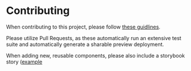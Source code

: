 # Contributing

When contributing to this project, please follow [these guidlines](https://github.com/explodingcamera/yags).

Please utilize Pull Requests, as these automatically run an extensive test suite and automatically generate a sharable preview deployment.

When adding new, reusable components, please also include a storybook story ([example](./STORYBOOK.md)
